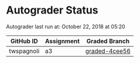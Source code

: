 # Autograder Status
Autograder last run at: October 22, 2018 at 05:20

| GitHub ID | Assignment | Graded Branch |
|-----------|------------|---------------|
| twspagnoli | a3 | [graded-4cee56](https://github.com/Fall2018COMP401-001/a3-twspagnoli/tree/graded-4cee56) | 
